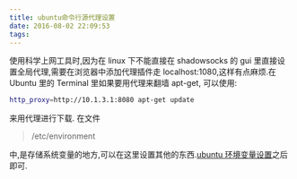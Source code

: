 ```yaml
---
title: ubuntu命令行源代理设置
date: 2016-08-02 22:09:53
tags:
---
```

使用科学上网工具时,因为在 linux 下不能直接在 shadowsocks 的 gui 里直接设置全局代理,需要在浏览器中添加代理插件走 localhost:1080,这样有点麻烦.在 Ubuntu 里的 Terminal 里如果要用代理来翻墙 apt-get, 可以使用:
```bash
http_proxy=http://10.1.3.1:8080 apt-get update
```
来用代理进行下载.
在文件
> /etc/environment

中,是存储系统变量的地方,可以在这里设置其他的东西.[ubuntu 环境变量设置](https://help.ubuntu.com/community/EnvironmentVariables)之后即可.